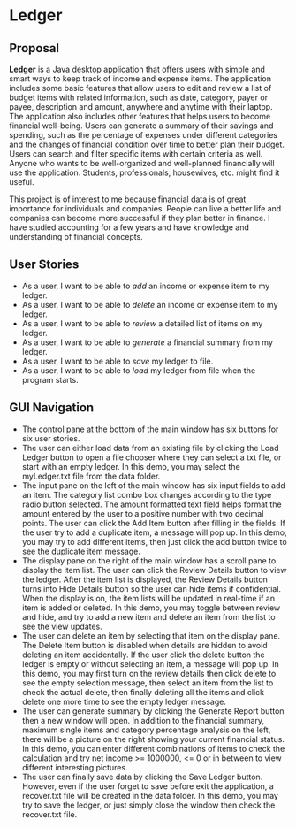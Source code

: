 # Ledger

## Proposal

**Ledger** is a Java desktop application that offers users with simple and smart ways to keep track of income and 
expense items. The application includes some basic features that allow users to edit and review a list of budget items 
with related information, such as date, category, payer or payee, description and amount, anywhere and anytime with 
their laptop. The application also includes other features that helps users to become financial well-being. Users can 
generate a summary of their savings and spending, such as the percentage of expenses under different categories and the 
changes of financial condition over time to better plan their budget. Users can search and filter specific items with 
certain criteria as well. Anyone who wants to be well-organized and well-planned financially will use the application. 
Students, professionals, housewives, etc. might find it useful.

This project is of interest to me because financial data is of great importance for individuals and companies. People 
can live a better life and companies can become more successful if they plan better in finance. I have studied 
accounting for a few years and have knowledge and understanding of financial concepts.

## User Stories

- As a user, I want to be able to *add* an income or expense item to my ledger.
- As a user, I want to be able to *delete* an income or expense item to my ledger.
- As a user, I want to be able to *review* a detailed list of items on my ledger.
- As a user, I want to be able to *generate* a financial summary from my ledger.
- As a user, I want to be able to *save* my ledger to file.
- As a user, I want to be able to *load* my ledger from file when the program starts.

## GUI Navigation

- The control pane at the bottom of the main window has six buttons for six user stories. 
- The user can either load data from an existing file by clicking the Load Ledger button to open a file chooser where 
they can select a txt file, or start with an empty ledger. In this demo, you may select the myLedger.txt file from the 
data folder. 
- The input pane on the left of the main window has six input fields to add an item. The category list combo box changes 
according to the type radio button selected. The amount formatted text field helps format the amount entered by the user
to a positive number with two decimal points. The user can click the Add Item button after filling in the fields. If the
user try to add a duplicate item, a message will pop up. In this demo, you may try to add different items, then just 
click the add button twice to see the duplicate item message.
- The display pane on the right of the main window has a scroll pane to display the item list. The user can click the
Review Details button to view the ledger. After the item list is displayed, the Review Details button turns into Hide
Details button so the user can hide items if confidential. When the display is on, the item lists will be updated in 
real-time if an item is added or deleted. In this demo, you may toggle between review and hide, and try to add a new 
item and delete an item from the list to see the view updates.
- The user can delete an item by selecting that item on the display pane. The Delete Item button is disabled when 
details are hidden to avoid deleting an item accidentally. If the user click the delete button the ledger is empty or 
without selecting an item, a message will pop up. In this demo, you may first turn on the review details then click 
delete to see the empty selection message, then select an item from the list to check the actual delete, then finally 
deleting all the items and click delete one more time to see the empty ledger message.
- The user can generate summary by clicking the Generate Report button then a new window will open. In addition to the 
financial summary, maximum single items and category percentage analysis on the left, there will be a picture on the 
right showing your current financial status. In this demo, you can enter different combinations of items to check the 
calculation and try net income >= 1000000, <= 0 or in between to view different interesting pictures.
- The user can finally save data by clicking the Save Ledger button. However, even if the user forget to save before
exit the application, a recover.txt file will be created in the data folder. In this demo, you may try to save the 
ledger, or just simply close the window then check the recover.txt file.